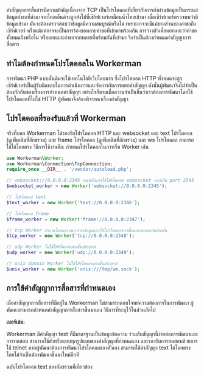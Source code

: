 คําสัญญาการสื่อสารมีความสำคัญเนื่องจาก TCP เป็นโปรโตคอลที่เกี่ยวกับการส่งผ่านข้อมูลเป็นกระแส ข้อมูลคำขอที่ส่งมาจากไคลเอ็นต์จะถูกส่งไปที่เซิร์ฟเวอร์เหมือนน้ำไหลเข้ามา เมื่อเซิร์ฟเวอร์ตรวจพบว่ามีข้อมูลเข้ามา มันจะต้องตรวจสอบว่าข้อมูลมีความสมบูรณ์หรือไม่ เพราะอาจจะมีแค่บางส่วนของคำขอถึงเซิร์ฟเวอร์ หรือแม้แต่อาจจะเป็นการร้องขอหลายคำขอที่เข้ามาพร้อมกัน การวางตัวเพื่อแยกแยะว่าคำขอทั้งหมดถึงหรือไม่ หรือแยกแยะคำขอจากหลายที่พร้อมกันที่เข้ามา จึงจำเป็นต้องกำหนดคำสัญญาการสื่อสาร

## ทำไมต้องกำหนดโปรโตคอลใน Workerman

การพัฒนา PHP แบบดั้งเดิมจะใช้เทคโนโลยีเว็บโดยมาก ซึ่งโปรโตคอล HTTP ทั้งหมดจะถูกเซิร์ฟเวอร์เป็นผู้รับผิดชอบในการดำเนินการและจัดการกับการแยกคำสัญญา ดังนั้นผู้พัฒนาจึงไม่จำเป็นต้องกักกันของเรื่องการกำหนดคำสัญญา อย่างไรก็ตามเมื่อความจำเป็นขึ้นว่าเราต้องการพัฒนาโดยใช้โปรโตคอลที่ไม่ใช่ HTTP ผู้พัฒนาจึงต้องพิจารณาเรื่องคำสัญญา

## โปรโตคอลที่รองรับแล้วที่ Workerman

จริงที่บอก Workerman ได้รองรับโปรโตคอล HTTP และ websocket และ text โปรโตคอล (ดูเพิ่มเติมที่อักขรวม) และ frame โปรโตคอล (ดูเพิ่มเติมที่อักขรวม) และ ws โปรโตคอล สามารถใช้ได้โดยตรง วิธีการใช้งานคือ: กำหนดโปรโตคอลในการเริ่ม Worker เช่น
```php
use Workerman\Worker;
use Workerman\Connection\TcpConnection;
require_once __DIR__ . '/vendor/autoload.php';

// websocket://0.0.0.0:2345 หมายถึงการใช้โปรโตคอล websocket หากเปิด port 2345
$websocket_worker = new Worker('websocket://0.0.0.0:2345');

// โปรโตคอล text
$text_worker = new Worker('text://0.0.0.0:2346');

// โปรโตคอล frame
$frame_worker = new Worker('frame://0.0.0.0:2347');

// tcp Worker ทำงานโดยตรงบนการส่งข้อมูลและใช้โปรโตคอลทางชั้นนอกของแอปพลิเคชัน
$tcp_worker = new Worker('tcp://0.0.0.0:2348');

// udp Worker ไม่ใช้โปรโตคอลทางชั้นประยุกต์
$udp_worker = new Worker('udp://0.0.0.0:2349');

// unix domain Worker ไม่ใช้โปรโตคอลทางชั้นประยุกต์
$unix_worker = new Worker('unix:///tmp/wm.sock');

```

## การใช้คำสัญญาการสื่อสารที่กำหนดเอง

เมื่อคำสัญญาการสื่อสารที่มีอยู่ใน Workerman ไม่สามารถตอบโจทย์ความต้องการในการพัฒนา ผู้พัฒนาสามารถกำหนดคำสัญญาการสื่อสารขึ้นมาเอง วิธีการที่ระบุไว้ในส่วนถัดไป

**เบอร์เล่ม:**

Workerman มีคำสัญญา text ที่มีมาตรฐานเป็นข้อมูลข้อความ ร่วมกับสัญญานี้ง่ายต่อการพัฒนาและการทดสอบ สามารถใช้สำหรับแทบทุกรูปแบบของคำสัญญาที่กำหนดเอง และรองรับการทดสอบด้วยการใช้ telnet หากผู้พัฒนาต้องการพัฒนาโปรโตคอลของตัวเอง สามารถใช้คำสัญญา text ได้โดยตรง โดยไม่จำเป็นต้องพัฒนาขึ้นมาใหม่อีกที

ฉบับโปรโตคอล text ของอัมขรวมที่เกี่ยวข้อง
